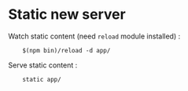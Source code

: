 Static new server
=================

Watch static content (need `reload` module installed) :

```
    $(npm bin)/reload -d app/
```

Serve static content :

```
    static app/
```